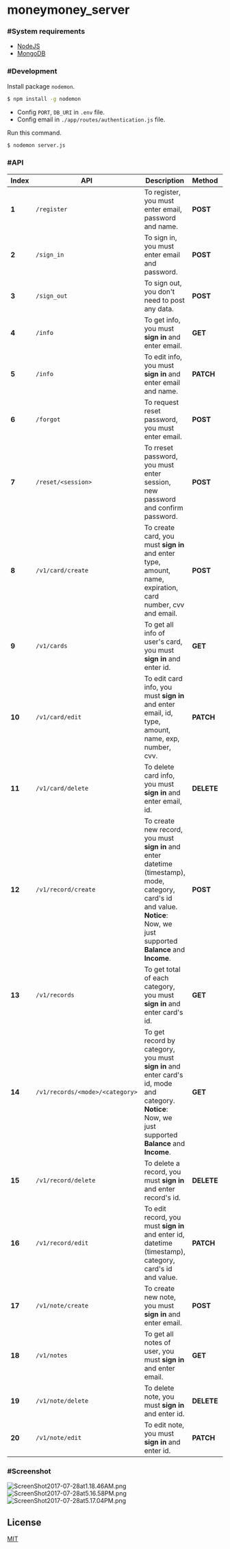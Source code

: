 # moneymoney_server

### #System requirements
  - [NodeJS](https://nodejs.org/en/)
  - [MongoDB](https://www.mongodb.com)
  
### #Development
Install package `nodemon`.
```sh
$ npm install -g nodemon
```
  - Config `PORT`, `DB_URI` in `.env` file.
  - Config email in `./app/routes/authentication.js` file.  

Run this command.
```sh
$ nodemon server.js
```

### #API
Index | API | Description | Method | Params | Types
------|-----|-------------|--------|--------|-------
**1** | `/register` | To register, you must enter email, password and name. | **POST** | `email`, `password`, `name` | String, String, String
**2** | `/sign_in` | To sign in, you must enter email and password. | **POST** | `email`, `password` | String, String
**3** | `/sign_out` | To sign out, you don't need to post any data. | **POST** | |
**4** | `/info` | To get info, you must **sign in** and enter email. | **GET** | `email` | String
**5** | `/info` | To edit info, you must **sign in** and enter email and name. | **PATCH** | `email`, `name` | String, String
**6** | `/forgot` | To request reset password, you must enter email. | **POST** | `email` | String
**7** | `/reset/<session>` | To rreset password, you must enter session, new password and confirm password. | **POST** | `session`, `newPassword`, `confirmPassword` | String, String, String
**8** | `/v1/card/create` | To create card,  you must **sign in** and enter type, amount, name, expiration, card number, cvv and email. | **POST** | `type`, `amount`, `name`, `exp`, `number`, `cvv`, `email` | String, Number, String, Number, Number, Number, String
**9** | `/v1/cards` | To get all info of user's card, you must **sign in** and enter id. | **GET** | `id` | String
**10** | `/v1/card/edit` | To edit card info, you must **sign in** and enter email, id, type, amount, name, exp, number, cvv. | **PATCH** | `email`, `id`, `type`, `amount`, `name`, `exp`, `number`, `cvv` | String, String, String, Number, String, Number, String, Number
**11** | `/v1/card/delete` | To delete card info, you must **sign in** and enter email, id. | **DELETE** | `email`, `id` | String, String
**12** | `/v1/record/create` | To create new record, you must **sign in** and enter datetime (timestamp), mode, category, card's id and value. **Notice**: Now, we just supported **Balance** and **Income**. | **POST** | `datetime`, `mode`, `category`, `card`, `value`, `note`, `picture` | Number, String, String, String, Number, String, String
**13** | `/v1/records` | To get total of each category, you must **sign in** and enter card's id. | **GET** | `id` | String
**14** | `/v1/records/<mode>/<category>` | To get record by category, you must **sign in** and enter card's id, mode and category. **Notice**: Now, we just supported **Balance** and **Income**. | **GET** | `id`, `mode`, `category` | String, String
**15** | `/v1/record/delete` | To delete a record, you must **sign in** and enter record's id. | **DELETE** | `id` | String
**16** | `/v1/record/edit` | To edit record, you must **sign in** and enter id, datetime (timestamp), category, card's id and value. | **PATCH** | `id`, `datetime`, `category`, `card`, `value`, `note`, `picture` | Number, String, String, Number, String, String
**17** | `/v1/note/create` | To create new note, you must **sign in** and enter email. | **POST** | `email`, `title`, `content` | String, String, String
**18** | `/v1/notes` | To get all notes of user, you must **sign in** and enter email. | **GET** | `email` | String
**19** | `/v1/note/delete` | To delete note, you must **sign in** and enter id. | **DELETE** | `id` | String
**20** | `/v1/note/edit` | To edit note, you must **sign in** and enter id. | **PATCH** | `id`, `title`, `content` | String, String, String

### #Screenshot
![ScreenShot2017-07-28at1.18.46AM.png](http://sv1.upsieutoc.com/2017/07/28/ScreenShot2017-07-28at1.18.46AM.png)   
![ScreenShot2017-07-28at5.16.58PM.png](http://sv1.upsieutoc.com/2017/07/28/ScreenShot2017-07-28at5.16.58PM.png)  
![ScreenShot2017-07-28at5.17.04PM.png](http://sv1.upsieutoc.com/2017/07/28/ScreenShot2017-07-28at5.17.04PM.png)

## License
[MIT](https://github.com/htdangkhoa/moneymoney_server/blob/master/LICENSE)
